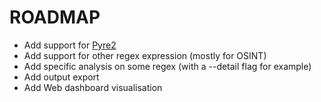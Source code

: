 # ROADMAP

- Add support for [Pyre2](https://github.com/facebook/pyre2/)
- Add support for other regex expression (mostly for OSINT)
- Add specific analysis on some regex  (with a --detail flag for example)
- Add output export
- Add Web dashboard visualisation
